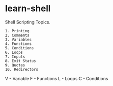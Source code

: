 # learn-shell

Shell Scripting Topics.

```text
1. Printing
2. Comments
3. Variables
4. Functions
5. Conditions
6. Loops
7. Inputs
8. Exit Status
9. Quotes
10. Redirectors
```

V - Variable
F - Functions
L - Loops
C - Conditions
